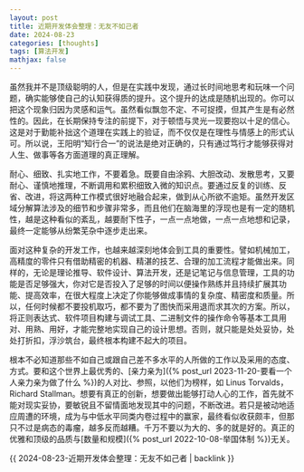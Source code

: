 ```yaml
---
layout: post
title: 近期开发体会整理：无友不如己者
date: 2024-08-23
categories: [thoughts]
tags: [算法开发]
mathjax: false
---
```


虽然我并不是顶级聪明的人，但是在实践中发现，通过长时间地思考和玩味一个问题，确实能够使自己的认知获得质的提升。这个提升的达成是随机出现的。你可以把这个现象归因为灵感和运气。虽然看似飘忽不定、不可捉摸，但其产生是有必然性的。因此，在长期保持专注的前提下，对于顿悟与灵光一现要抱以十足的信心。这是对于勤能补拙这个道理在实践上的验证，而不仅仅是在理性与情感上的形式认可。所以说，王阳明“知行合一”的说法是绝对正确的，只有通过笃行才能够获得对人生、做事等各方面道理的真正理解。

耐心、细致、扎实地工作，不要着急。既要自由涂鸦、大胆改动、发散思考，又要耐心、谨慎地推理，不断调用和累积细致入微的知识点。要通过反复的训练、反省、改进，将这两种工作模式很好地融合起来，做到从心所欲不逾矩。虽然开发区域分解算法涉及的细节和步骤非常多，而且他们在脑海里的浮现也是有一定的随机性，越是这种看似的紊乱，越要耐下性子，一点一点地做，一点一点地想和记录，最终一定能够从纷繁芜杂中逐步走出来。

面对这种复杂的开发工作，也越来越深刻地体会到工具的重要性。譬如机械加工，高精度的零件只有借助精密的机器、精湛的技艺、合理的加工流程才能做出来。同样的，无论是理论推导、软件设计、算法开发，还是记笔记与信息管理，工具的功能是否足够强大，你对它是否投入了足够的时间以便操作熟练并且持续扩展其功能、提高效率，在很大程度上决定了你能够做成事情的复杂度、精密度和质量。所以，任何时候都不要投机取巧，都不要为了图快而采用退而求其次的方案。所以，将正则表达式、软件项目构建与调试工具、二进制文件的操作命令等基本工具用对、用熟、用好，才能完整地实现自己的设计思想。否则，就只能是处处妥协，处处打折扣，浮沙筑台，最终根本构建不起大的项目。

根本不必知道那些不如自己或跟自己差不多水平的人所做的工作以及采用的态度、方式。要和这个世界上最优秀的、[亲力亲为]({% post_url 2023-11-20-要看一个人亲力亲为做了什么 %})的人对比、参照，以他们为榜样，如 Linus Torvalds，Richard Stallman。想要有真正的创新，想要做出能够打动人心的工作，首先就不能对现实妥协，要敏锐且不留情面地发现其中的问题，不断改进。若只是被动地适应周遭的环境，成为与中低水平同类内卷过程中的赢家，最终看似收获颇丰，但那只不过是病态的毒瘤，越多反而越糟。千万不要以为大的、多的就是好的。真正的优雅和顶级的品质与[数量和规模]({% post_url 2022-10-08-举国体制 %})无关。


{{ 2024-08-23-近期开发体会整理：无友不如己者 | backlink }}
